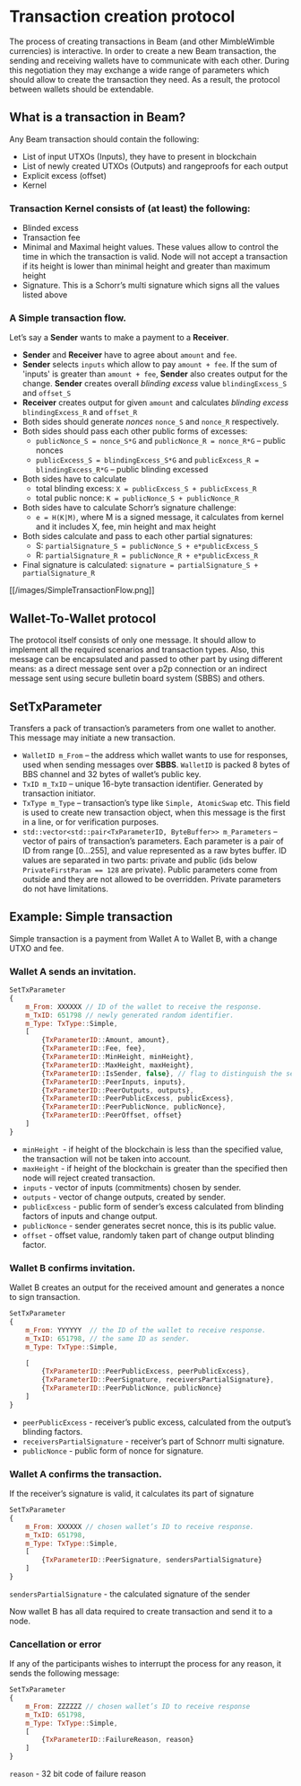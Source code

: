 # Transaction creation protocol

The process of creating transactions in Beam (and other MimbleWimble currencies) is interactive.
In order to create a new Beam transaction, the sending and receiving wallets have to communicate with each other. During this negotiation they may exchange a wide range of parameters which should allow to create the transaction they need. As a result, the protocol between wallets should be extendable.


## What is a transaction in Beam?
Any Beam transaction should contain the following:
* List of input UTXOs (Inputs), they have to present in blockchain
* List of newly created UTXOs (Outputs) and rangeproofs for each output
* Explicit excess (offset)
* Kernel

### Transaction Kernel consists of (at least) the following:
* Blinded excess 
* Transaction fee
* Minimal and Maximal height values. These values allow to control the time in which the transaction is valid. Node will not accept a transaction if its height is lower than minimal height and greater than maximum height
* Signature. This is a Schorr’s multi signature which signs all the values listed above

### A Simple transaction flow.
Let’s say a **Sender** wants to make a payment to a **Receiver**.
* **Sender** and **Receiver** have to agree about `amount` and `fee`.
* **Sender** selects `inputs` which allow to pay `amount + fee`. If the sum of 'inputs' is greater than `amount + fee`, **Sender** also creates output for the change. **Sender** creates overall _blinding excess_ value `blindingExcess_S` and `offset_S`
* **Receiver** creates output for given `amount` and calculates _blinding excess_ `blindingExcess_R` and `offset_R`
* Both sides should generate _nonces_ `nonce_S` and `nonce_R` respectively.
* Both sides should pass each other public forms of excesses:
  * `publicNonce_S = nonce_S*G` and `publicNonce_R = nonce_R*G` – public nonces
  *  `publicExcess_S = blindingExcess_S*G` and `publicExcess_R = blindingExcess_R*G` – public blinding excessed
* Both sides have to calculate 
  * total blinding excess: `X = publicExcess_S + publicExcess_R`
  * total public nonce: `K = publicNonce_S + publicNonce_R`
* Both sides have to calculate Schorr’s signature challenge:
   * `e = H(K|M)`, where M is a signed message, it calculates from kernel and it includes X, fee, min height and max height
* Both sides calculate and pass to each other partial signatures:
  * S: `partialSignature_S = publicNonce_S + e*publicExcess_S`
  * R: `partialSignature_R = publicNonce_R + e*publicExcess_R`
* Final signature is calculated: `signature = partialSignature_S + partialSignature_R`

[[/images/SimpleTransactionFlow.png]]

## Wallet-To-Wallet protocol
The protocol itself consists of only one message. It should allow to implement all the required scenarios and transaction types. Also, this message can be encapsulated and passed to other part by using different means: as a direct message sent over a p2p connection or an indirect message sent using secure bulletin board system (SBBS) and others.

## SetTxParameter
Transfers a pack of transaction’s parameters from one wallet to another. This message may initiate a new transaction. 

-	`WalletID m_From` – the address which wallet wants to use for responses, used when sending messages over **SBBS**. `WalletID` is packed 8 bytes of BBS channel and 32 bytes of wallet’s public key.
-	`TxID m_TxID` – unique 16-byte transaction identifier. Generated by transaction initiator.
-	`TxType m_Type` – transaction’s type like `Simple, AtomicSwap` etc. This field is used to create new transaction object, when this message is the first in a line, or for verification purposes.
-	`std::vector<std::pair<TxParameterID, ByteBuffer>> m_Parameters` – vector of pairs of transaction’s parameters. Each parameter is a pair of ID from range [0...255], and value represented as a raw bytes buffer. ID values are separated in two parts: private and public (ids below `PrivateFirstParam == 128` are private). Public parameters come from outside and they are not allowed to be overridden. Private parameters do not have limitations.

## Example: Simple transaction

Simple transaction is a payment from Wallet A to Wallet B, with a change UTXO and fee. 

### Wallet A sends an invitation.

```javascript
SetTxParameter
{
    m_From: XXXXXX // ID of the wallet to receive the response.
    m_TxID: 651798 // newly generated random identifier.
    m_Type: TxType::Simple,
    [
        {TxParameterID::Amount, amount},
        {TxParameterID::Fee, fee},
        {TxParameterID::MinHeight, minHeight}, 
        {TxParameterID::MaxHeight, maxHeight}, 
        {TxParameterID::IsSender, false}, // flag to distinguish the sender from the receiver.
        {TxParameterID::PeerInputs, inputs}, 
        {TxParameterID::PeerOutputs, outputs},
        {TxParameterID::PeerPublicExcess, publicExcess}, 
        {TxParameterID::PeerPublicNonce, publicNonce},
        {TxParameterID::PeerOffset, offset}
    ]
}
```
* `minHeight `- if height of the blockchain is less than the specified value, the transaction will not be taken into account.
* `maxHeight` - if height of the blockchain is greater than the specified then node will reject created transaction.
* `inputs` - vector of inputs (commitments) chosen by sender.
* `outputs` - vector of change outputs, created by sender.
* `publicExcess` - public form of sender’s excess calculated from blinding factors of inputs and change output.
* `publicNonce` - sender generates secret nonce, this is its public value.
* `offset` -  offset value, randomly taken part of change output blinding factor.



### Wallet B confirms invitation.
Wallet B creates an output for the received amount and generates a nonce to sign transaction.
```javascript
SetTxParameter
{
    m_From: YYYYYY  // the ID of the wallet to receive response.
    m_TxID: 651798, // the same ID as sender.
    m_Type: TxType::Simple,

    [
        {TxParameterID::PeerPublicExcess, peerPublicExcess},
        {TxParameterID::PeerSignature, receiversPartialSignature},
        {TxParameterID::PeerPublicNonce, publicNonce}
    ]
}
```
* `peerPublicExcess` - receiver’s public excess, calculated from the output’s blinding factors.
* `receiversPartialSignature` - receiver’s part of Schnorr multi signature.
* `publicNonce` - public form of nonce for signature.


### Wallet A confirms the transaction. 
If the receiver’s signature is valid, it calculates its part of signature
```javascript
SetTxParameter 
{
    m_From: XXXXXX // chosen wallet’s ID to receive response.
    m_TxID: 651798, 
    m_Type: TxType::Simple,
    [
        {TxParameterID::PeerSignature, sendersPartialSignature}
    ]
}
```
`sendersPartialSignature` - the calculated signature of the sender

Now wallet B has all data required to create transaction and send it to a node.

### Cancellation or error

If any of the participants wishes to interrupt the process for any reason, it sends the following message:
```javascript
SetTxParameter 
{
    m_From: ZZZZZZ // chosen wallet’s ID to receive response
    m_TxID: 651798, 
    m_Type: TxType::Simple,
    [
        {TxParameterID::FailureReason, reason}
    ]
}
```
`reason` - 32 bit code of failure reason

